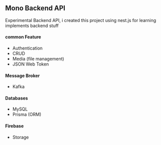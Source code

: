 ## Mono Backend API

Experimental Backend API, i created this project using nest.js for learning implements backend stuff

#### common Feature 
- Authentication
- CRUD 
- Media (file management)
- JSON Web Token

#### Message Broker 
- Kafka

#### Databases 
- MySQL
- Prisma (ORM)

#### Firebase
- Storage
